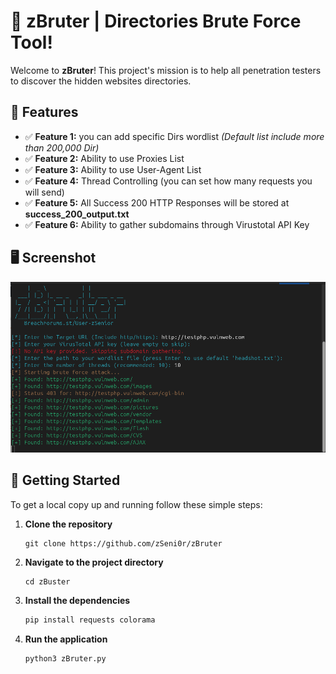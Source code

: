 # 🎉 zBruter | Directories Brute Force Tool!


Welcome to **zBruter**! This project's mission is to help all penetration testers to discover the hidden websites directories.


## 🌟 Features

- ✅ **Feature 1:** you can add specific Dirs wordlist _(Default list include more than 200,000 Dir)_
- ✅ **Feature 2:** Ability to use Proxies List 
- ✅ **Feature 3:** Ability to use User-Agent List 
- ✅ **Feature 4:** Thread Controlling (you can set how many requests you will send)
- ✅ **Feature 5:** All Success 200 HTTP Responses will be stored at **success_200_output.txt**
- ✅ **Feature 6:** Ability to gather subdomains through Virustotal API Key

## 🖥️ Screenshot
<img src="Screenshot.png" width="1000px">

## 🚀 Getting Started

To get a local copy up and running follow these simple steps:

1. **Clone the repository**
    ```
    git clone https://github.com/zSeni0r/zBruter
    ```

2. **Navigate to the project directory**
    ```
    cd zBuster
    ```

3. **Install the dependencies**
    ```bash
    pip install requests colorama
    ```

4. **Run the application**
    ```bash
    python3 zBruter.py
    ```


